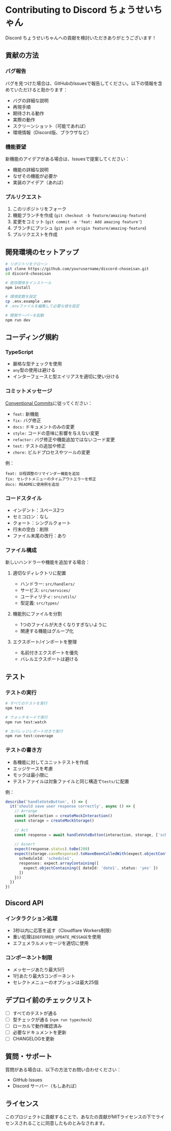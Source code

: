 # Contributing to Discord ちょうせいちゃん

Discord ちょうせいちゃんへの貢献を検討いただきありがとうございます！

## 貢献の方法

### バグ報告

バグを見つけた場合は、GitHubのIssuesで報告してください。以下の情報を含めていただけると助かります：

- バグの詳細な説明
- 再現手順
- 期待される動作
- 実際の動作
- スクリーンショット（可能であれば）
- 環境情報（Discord版、ブラウザなど）

### 機能要望

新機能のアイデアがある場合は、Issuesで提案してください：

- 機能の詳細な説明
- なぜその機能が必要か
- 実装のアイデア（あれば）

### プルリクエスト

1. このリポジトリをフォーク
2. 機能ブランチを作成 (`git checkout -b feature/amazing-feature`)
3. 変更をコミット (`git commit -m 'feat: Add amazing feature'`)
4. ブランチにプッシュ (`git push origin feature/amazing-feature`)
5. プルリクエストを作成

## 開発環境のセットアップ

```bash
# リポジトリをクローン
git clone https://github.com/yourusername/discord-choseisan.git
cd discord-choseisan

# 依存関係をインストール
npm install

# 環境変数を設定
cp .env.example .env
# .envファイルを編集して必要な値を設定

# 開発サーバーを起動
npm run dev
```

## コーディング規約

### TypeScript

- 厳格な型チェックを使用
- `any`型の使用は避ける
- インターフェースと型エイリアスを適切に使い分ける

### コミットメッセージ

[Conventional Commits](https://www.conventionalcommits.org/)に従ってください：

- `feat:` 新機能
- `fix:` バグ修正
- `docs:` ドキュメントのみの変更
- `style:` コードの意味に影響を与えない変更
- `refactor:` バグ修正や機能追加ではないコード変更
- `test:` テストの追加や修正
- `chore:` ビルドプロセスやツールの変更

例：
```
feat: 日程調整のリマインダー機能を追加
fix: セレクトメニューのタイムアウトエラーを修正
docs: READMEに使用例を追加
```

### コードスタイル

- インデント：スペース2つ
- セミコロン：なし
- クォート：シングルクォート
- 行末の空白：削除
- ファイル末尾の改行：あり

### ファイル構成

新しいハンドラーや機能を追加する場合：

1. 適切なディレクトリに配置
   - ハンドラー: `src/handlers/`
   - サービス: `src/services/`
   - ユーティリティ: `src/utils/`
   - 型定義: `src/types/`

2. 機能別にファイルを分割
   - 1つのファイルが大きくなりすぎないように
   - 関連する機能はグループ化

3. エクスポート/インポートを整理
   - 名前付きエクスポートを優先
   - バレルエクスポートは避ける

## テスト

### テストの実行

```bash
# すべてのテストを実行
npm test

# ウォッチモードで実行
npm run test:watch

# カバレッジレポート付きで実行
npm run test:coverage
```

### テストの書き方

- 各機能に対してユニットテストを作成
- エッジケースを考慮
- モックは最小限に
- テストファイルは対象ファイルと同じ構造で`tests/`に配置

例：
```typescript
describe('handleVoteButton', () => {
  it('should save user response correctly', async () => {
    // Arrange
    const interaction = createMockInteraction()
    const storage = createMockStorage()
    
    // Act
    const response = await handleVoteButton(interaction, storage, ['schedule1', 'date1', 'yes'], env)
    
    // Assert
    expect(response.status).toBe(200)
    expect(storage.saveResponse).toHaveBeenCalledWith(expect.objectContaining({
      scheduleId: 'schedule1',
      responses: expect.arrayContaining([
        expect.objectContaining({ dateId: 'date1', status: 'yes' })
      ])
    }))
  })
})
```

## Discord API

### インタラクション処理

- 3秒以内に応答を返す（Cloudflare Workers制限）
- 重い処理は`DEFERRED_UPDATE_MESSAGE`を使用
- エフェメラルメッセージを適切に使用

### コンポーネント制限

- メッセージあたり最大5行
- 1行あたり最大5コンポーネント
- セレクトメニューのオプションは最大25個

## デプロイ前のチェックリスト

- [ ] すべてのテストが通る
- [ ] 型チェックが通る (`npm run typecheck`)
- [ ] ローカルで動作確認済み
- [ ] 必要なドキュメントを更新
- [ ] CHANGELOGを更新

## 質問・サポート

質問がある場合は、以下の方法でお問い合わせください：

- GitHub Issues
- Discord サーバー（もしあれば）

## ライセンス

このプロジェクトに貢献することで、あなたの貢献がMITライセンスの下でライセンスされることに同意したものとみなされます。